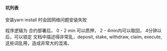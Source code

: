 #### 坑列表
安装yarn install 时会因网络问题安装失败

程序逻辑为 合约部署后， 0 - 2 min 可以质押， 2 - 4min内可以取回， 4分钟以后，可以锁定
文档中描述得非常乱，deposit, stake, withdraw, claim, execute, 这些词乱用，造成非常大的混淆。
